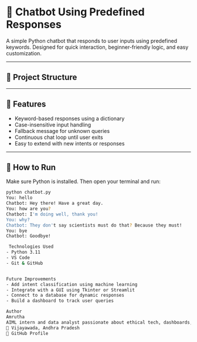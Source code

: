 # 🤖 Chatbot Using Predefined Responses

A simple Python chatbot that responds to user inputs using predefined keywords. Designed for quick interaction, beginner-friendly logic, and easy customization.

---

## 📁 Project Structure

---

## 🚀 Features

- Keyword-based responses using a dictionary
- Case-insensitive input handling
- Fallback message for unknown queries
- Continuous chat loop until user exits
- Easy to extend with new intents or responses

---

## 🧪 How to Run

Make sure Python is installed. Then open your terminal and run:

```bash
python chatbot.py
You: hello
Chatbot: Hey there! Have a great day.
You: how are you?
Chatbot: I'm doing well, thank you!
You: why?
Chatbot: They don't say scientists must do that? Because they must!
You: bye
Chatbot: Goodbye!

 Technologies Used
- Python 3.11
- VS Code
- Git & GitHub


Future Improvements
- Add intent classification using machine learning
- Integrate with a GUI using Tkinter or Streamlit
- Connect to a database for dynamic responses
- Build a dashboard to track user queries

Author
Amrutha
AIML intern and data analyst passionate about ethical tech, dashboards, and real-world impact.
📍 Vijayawada, Andhra Pradesh
🔗 GitHub Profile

